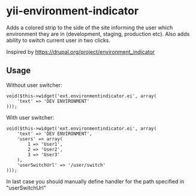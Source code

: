 yii-environment-indicator
=========================

Adds a colored strip to the side of the site informing the user which environment they are in (development, staging, production etc).
Also adds ability to switch current user in two clicks.

Inspired by https://drupal.org/project/environment_indicator


## Usage

Without user switcher:

    void($this->widget('ext.environmentindicator.ei', array(
        'text' => 'DEV ENVIRONMENT'
    )));

With user switcher:

    void($this->widget('ext.environmentindicator.ei', array(
        'text' => 'DEV ENVIRONMENT',
        'users' => array(
            1 => 'User1',
            2 => 'User2',
            3 => 'User3'
        ),
        'userSwitchUrl' => '/user/switch'
    )));

In last case you should manually define handler for the path specified in "userSwitchUrl"